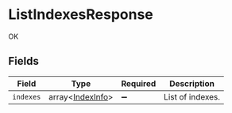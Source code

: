 # ListIndexesResponse

OK


## Fields

| Field                                                | Type                                                 | Required                                             | Description                                          |
| ---------------------------------------------------- | ---------------------------------------------------- | ---------------------------------------------------- | ---------------------------------------------------- |
| `indexes`                                            | array<[IndexInfo](../../models/shared/IndexInfo.md)> | :heavy_minus_sign:                                   | List of indexes.                                     |